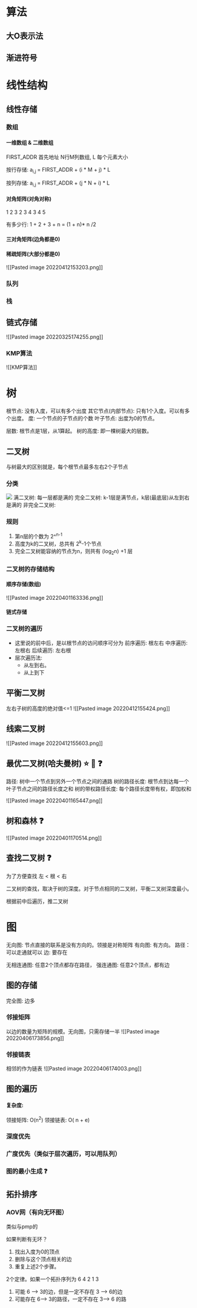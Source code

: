 
# 算法
## 大O表示法

## 渐进符号






# 线性结构


## 线性存储
### 数组
#### 一维数组 & 二维数组
FIRST_ADDR 首先地址 N行M列数组, L 每个元素大小

按行存储: a<sub>i,j </sub>= FIRST_ADDR + (i * M + j) * L

按列存储: a<sub>i,j </sub>= FIRST_ADDR + (j * N + i) * L


#### 对角矩阵(对角对称)
1  2    3
2  3   4
3  4   5

有多少行:
1 + 2 + 3 + n = (1 + n)* n /2

#### 三对角矩阵(边角都是0) 

#### 稀疏矩阵(大部分都是0)
![[Pasted image 20220412153203.png]]





### 队列

### 栈




## 链式存储


![[Pasted image 20220325174255.png]]

### KMP算法

![[KMP算法]]



# 树
根节点: 没有入度，可以有多个出度
其它节点(内部节点): 只有1个入度。可以有多个出度。
度: 一个节点的子节点的个数
叶子节点: 出度为0的节点。

层数: 根节点是1层，从1算起。
树的高度: 即一棵树最大的层数。

## 二叉树
与树最大的区别就是，每个根节点最多左右2个子节点
### 分类
![](http://image.clickear.top/20220401162550.png)
满二叉树: 每一层都是满的
完全二叉树: k-1层是满节点，k层(最底层)从左到右是满的
非完全二叉树: 

### 规则
1. 第n层的个数为 2^<sup>n-1</sup>
2. 高度为k的二叉树，总共有 2<sup>k</sup>-1个节点
3. 完全二叉树能容纳的节点为n，则共有 (log<sub>2</sub>n) +1 层


### 二叉树的存储结构

#### 顺序存储(数组)
![[Pasted image 20220401163336.png]]

#### 链式存储


### 二叉树的遍历
+ 这里说的前中后，是以根节点的访问顺序可分为
前序遍历: 根左右
中序遍历: 左根右
后续遍历: 左右根
+ 层次遍历法: 
	+ 从左到右。
	+ 从上到下

## 平衡二叉树
左右子树的高度的绝对值<=1
![[Pasted image 20220412155424.png]]

## 线索二叉树
![[Pasted image 20220412155603.png]]


## 最优二叉树(哈夫曼树) ⭐ 🔢 ❓
路径: 树中一个节点到另外一个节点之间的通路
树的路径长度: 根节点到达每一个叶子节点之间的路径长度之和
树的带权路径长度: 每个路径长度带有权，即加权和

![[Pasted image 20220401165447.png]]


## 树和森林 ❓
![[Pasted image 20220401170514.png]]


## 查找二叉树 ❓
为了方便查找
左 < 根  < 右

二叉树的查找，取决于树的深度。对于节点相同的二叉树，平衡二叉树深度最小。

根据前中后遍历，推二叉树


# 图

无向图: 节点直接的联系是没有方向的。领接是对称矩阵
有向图: 有方向。
路径： 可以走通就可以
边:  要存在

无相连通图: 任意2个顶点都存在路径，
强连通图: 任意2个顶点，都有边

## 图的存储
完全图: 边多

### 邻接矩阵
以边的数量为矩阵的规模。无向图，只需存储一半
![[Pasted image 20220406173856.png]]

### 邻接链表
相邻的作为链表
![[Pasted image 20220406174003.png]]



## 图的遍历

#### 复杂度: 
领接矩阵: O(n<sup>2</sup>)
领接链表: O( n + e)

### 深度优先


### 广度优先（类似于层次遍历，可以用队列）

### 图的最小生成 ❓

## 拓扑排序
### AOV网（有向无环图）
类似与pmp的 

如果判断有无环？

1. 找出入度为0的顶点
2. 删除与这个顶点相关的边
3. 重复上述2个步骤。

2个定律。如果一个拓扑序列为 6 4 2 1 3
1. 可能 6 --> 3的边，但是一定不存在 3 --> 6的边
2. 可能存在 6--> 3的路径，一定不存在 3--> 6 的路











